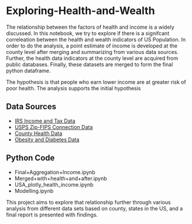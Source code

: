 
# Exploring-Health-and-Wealth

The relationship between the factors of health and income is a widely discussed. In this notebook, we try to explore if there is a signifcant correleation between the health and wealth indicators of US Population. In order to do the analysis, a point estimate of income is developed at the county level after merging and summarizing from various data sources. Further, the health data indicators at the county level are acquired from public databases. Finally, these datasets are merged to form the final python dataframe.

The hypothesis is that people who earn lower income are at greater risk of poor health. The analysis supports the initial hypothesis

## Data Sources
 * [IRS Income and Tax Data](https://www.irs.gov/statistics/soi-tax-stats-individual-income-tax-statistics-zip-code-data-soi)
 * [USPS Zip-FIPS Connection Data](https://www.huduser.gov/portal/datasets/usps_crosswalk.html)
 * [County Health Data](http://www.countyhealthrankings.org/explore-health-rankings/rankings-data-documentation)
 * [Obesity and Diabetes Data](https://www.ers.usda.gov/data-products/food-environment-atlas/data-access-and-documentation-downloads/)
 
## Python Code
 * Final+Aggregation+Income.ipynb
 * Merged+with+health+and+after.ipynb
 * USA_plotly_health_income.ipynb
 * Modelling.ipynb 


This project aims to explore that relationship further through various analysis from different data sets based on county, states in the US, and a final report is presented with findings.
